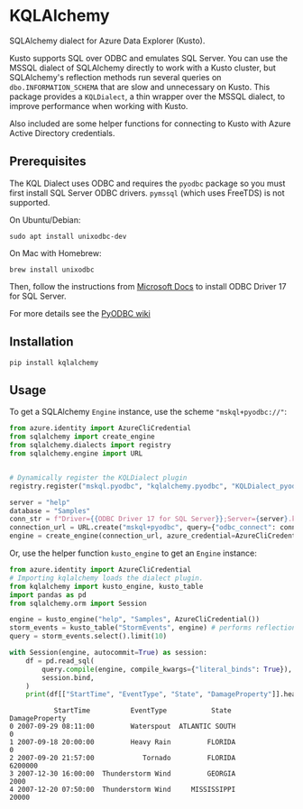 # KQLAlchemy

SQLAlchemy dialect for Azure Data Explorer (Kusto).

Kusto supports SQL over ODBC and emulates SQL Server. You can use the MSSQL
dialect of SQLAlchemy directly to work with a Kusto cluster, but SQLAlchemy's
reflection methods run several queries on `dbo.INFORMATION_SCHEMA` that are slow
and unnecessary on Kusto. This package provides a `KQLDialect`, a thin wrapper
over the MSSQL dialect, to improve performance when working with Kusto.

Also included are some helper functions for connecting to Kusto with Azure
Active Directory credentials.

## Prerequisites

The KQL Dialect uses ODBC and requires the `pyodbc` package so you must first
install SQL Server ODBC drivers. `pymssql` (which uses FreeTDS) is not
supported.

On Ubuntu/Debian:

```
sudo apt install unixodbc-dev
```

On Mac with Homebrew:

```
brew install unixodbc
```

Then, follow the instructions from [Microsoft Docs](https://docs.microsoft.com/en-us/sql/connect/python/pyodbc/step-1-configure-development-environment-for-pyodbc-python-development?view=sql-server-ver17) to install
ODBC Driver 17 for SQL Server.

For more details see the [PyODBC wiki](https://github.com/mkleehammer/pyodbc/wiki/Install)

## Installation

```
pip install kqlalchemy
```

## Usage

To get a SQLAlchemy `Engine` instance, use the scheme `"mskql+pyodbc://"`:

```python
from azure.identity import AzureCliCredential
from sqlalchemy import create_engine
from sqlalchemy.dialects import registry
from sqlalchemy.engine import URL


# Dynamically register the KQLDialect plugin
registry.register("mskql.pyodbc", "kqlalchemy.pyodbc", "KQLDialect_pyodbc")

server = "help"
database = "Samples"
conn_str = f"Driver={{ODBC Driver 17 for SQL Server}};Server={server}.kusto.windows.net;Database={database}"
connection_url = URL.create("mskql+pyodbc", query={"odbc_connect": conn_str, "autocommit": "True"})
engine = create_engine(connection_url, azure_credential=AzureCliCredential())
```

Or, use the helper function `kusto_engine` to get an `Engine` instance:

```python
from azure.identity import AzureCliCredential
# Importing kqlalchemy loads the dialect plugin.
from kqlalchemy import kusto_engine, kusto_table
import pandas as pd
from sqlalchemy.orm import Session

engine = kusto_engine("help", "Samples", AzureCliCredential())
storm_events = kusto_table("StormEvents", engine) # performs reflection
query = storm_events.select().limit(10)

with Session(engine, autocommit=True) as session:
    df = pd.read_sql(
        query.compile(engine, compile_kwargs={"literal_binds": True}),
        session.bind,
    )
    print(df[["StartTime", "EventType", "State", "DamageProperty"]].head(5))
```
```
           StartTime          EventType           State  DamageProperty
0 2007-09-29 08:11:00         Waterspout  ATLANTIC SOUTH               0
1 2007-09-18 20:00:00         Heavy Rain         FLORIDA               0
2 2007-09-20 21:57:00            Tornado         FLORIDA         6200000
3 2007-12-30 16:00:00  Thunderstorm Wind         GEORGIA            2000
4 2007-12-20 07:50:00  Thunderstorm Wind     MISSISSIPPI           20000
```
